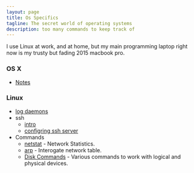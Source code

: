 ```yaml
---
layout: page
title: Os Specifics
tagline: The secret world of operating systems
description: too many commands to keep track of
---
```


I use Linux at work, and at home, but my main programming laptop right now is my trusty but fading 2015 macbook pro.

### OS X

- [Notes](oses/osx.md)

### Linux

- [log daemons](oses/linux/logDaemons.md)
- ssh
    - [intro](oses/linux/ssh.md)
    - [configring ssh server](oses/linux/configuring_openSSH_server.md)
- Commands
    - [netstat](oses/linux/netstat.md) - Network Statistics.
    - [arp](oses/linux/arp.md) - Interogate network table.
    - [Disk Commands](oses/linux/linux-disk.md) - Various commands to work with logical and physical devices.


